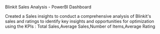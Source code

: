 Blinkit Sales Analysis - PowerBI Dashboard

Created a Sales insights to conduct a comprehensive analysis of Blinkit's sales and ratings to identify key insights and opportunities for optimization using the KPIs : Total Sales,Average Sales,Number of Items,Average Rating
